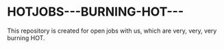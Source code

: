 HOTJOBS---BURNING-HOT---
========================

This repository is created for open jobs with us, which are very, very, very burning HOT. 
